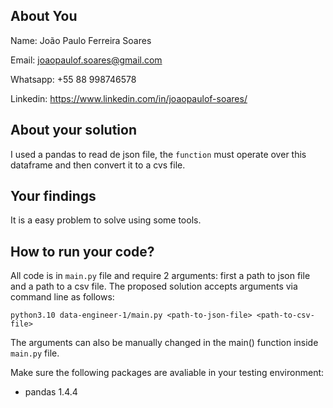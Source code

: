 ## About You

Name: João Paulo Ferreira Soares

Email: joaopaulof.soares@gmail.com

Whatsapp: +55 88 998746578

Linkedin: https://www.linkedin.com/in/joaopaulof-soares/


## About your solution

I used a pandas to read de json file, the `function` must operate over this dataframe and then convert it to a cvs file.

## Your findings
It is a easy problem to solve using some tools.

## How to run your code?

All code is in `main.py` file and require 2 arguments: first a path to json file and a path to a csv file. The proposed solution accepts arguments via command line as follows:

`python3.10 data-engineer-1/main.py <path-to-json-file> <path-to-csv-file>`

The arguments can also be manually changed in the main() function inside `main.py` file.


Make sure the following packages are avaliable in your testing environment:
- pandas 1.4.4